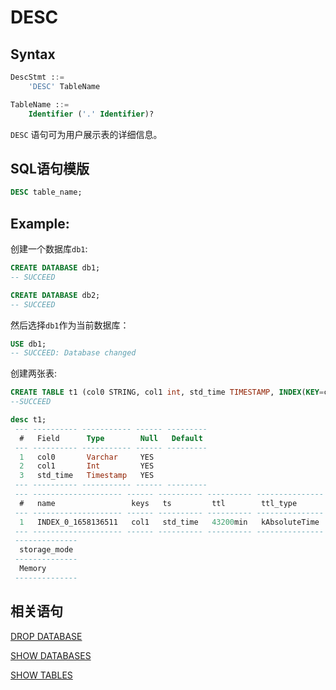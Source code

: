 # DESC 

## Syntax

```sql
DescStmt ::=
    'DESC' TableName

TableName ::=
    Identifier ('.' Identifier)?
```

`DESC` 语句可为用户展示表的详细信息。

## SQL语句模版

```sql
DESC table_name;
```

## Example:

创建一个数据库`db1`:

```sql
CREATE DATABASE db1;
-- SUCCEED

CREATE DATABASE db2;
-- SUCCEED
```

然后选择`db1`作为当前数据库：

```sql
USE db1;
-- SUCCEED: Database changed
```

创建两张表:

```sql
CREATE TABLE t1 (col0 STRING, col1 int, std_time TIMESTAMP, INDEX(KEY=col1, TS=std_time, TTL_TYPE=absolute, TTL=30d));
--SUCCEED

desc t1;
 --- ---------- ----------- ------ ---------
  #   Field      Type        Null   Default
 --- ---------- ----------- ------ ---------
  1   col0       Varchar     YES
  2   col1       Int         YES
  3   std_time   Timestamp   YES
 --- ---------- ----------- ------ ---------
 --- -------------------- ------ ---------- ---------- ---------------
  #   name                 keys   ts         ttl        ttl_type
 --- -------------------- ------ ---------- ---------- ---------------
  1   INDEX_0_1658136511   col1   std_time   43200min   kAbsoluteTime
 --- -------------------- ------ ---------- ---------- ---------------
 --------------
  storage_mode
 --------------
  Memory
 --------------

```



## 相关语句

[DROP DATABASE](./DROP_DATABASE_STATEMENT.md)

[SHOW DATABASES](./SHOW_DATABASES_STATEMENT.md)

[SHOW TABLES](./SHOW_TABLES_STATEMENT.md)

